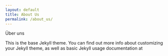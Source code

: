 ```yaml
---
layout: default
title: About Us
permalink: /about_us/
---
```


Über uns

This is the base Jekyll theme. You can find out more info about customizing your Jekyll theme, as well as basic Jekyll usage documentation at 
